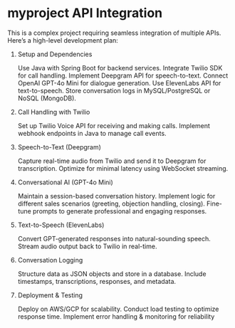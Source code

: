 # myproject API Integration 

This is a complex project requiring seamless integration of multiple APIs. Here’s a high-level development plan:
1. Setup and Dependencies

    Use Java with Spring Boot for backend services.
    Integrate Twilio SDK for call handling.
    Implement Deepgram API for speech-to-text.
    Connect OpenAI GPT-4o Mini for dialogue generation.
    Use ElevenLabs API for text-to-speech.
    Store conversation logs in MySQL/PostgreSQL or NoSQL (MongoDB).

2. Call Handling with Twilio

    Set up Twilio Voice API for receiving and making calls.
    Implement webhook endpoints in Java to manage call events.

3. Speech-to-Text (Deepgram)

    Capture real-time audio from Twilio and send it to Deepgram for transcription.
    Optimize for minimal latency using WebSocket streaming.

4. Conversational AI (GPT-4o Mini)

    Maintain a session-based conversation history.
    Implement logic for different sales scenarios (greeting, objection handling, closing).
    Fine-tune prompts to generate professional and engaging responses.

5. Text-to-Speech (ElevenLabs)

    Convert GPT-generated responses into natural-sounding speech.
    Stream audio output back to Twilio in real-time.

6. Conversation Logging

    Structure data as JSON objects and store in a database.
    Include timestamps, transcriptions, responses, and metadata.

7. Deployment & Testing

    Deploy on AWS/GCP for scalability.
    Conduct load testing to optimize response time.
    Implement error handling & monitoring for reliability
